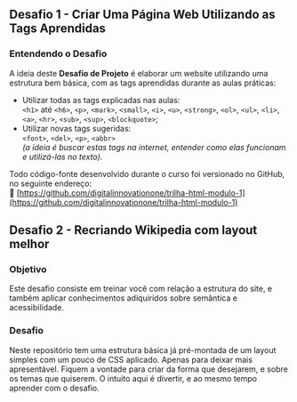 ## Desafio 1 - Criar Uma Página Web Utilizando as Tags Aprendidas

### Entendendo o Desafio

A ideia deste **Desafio de Projeto** é elaborar um website utilizando uma estrutura bem básica, com as tags aprendidas durante as aulas práticas:

- Utilizar todas as tags explicadas nas aulas:  
  `<h1>` até `<h6>`, `<p>`, `<mark>`, `<small>`, `<i>`, `<u>`, `<strong>`, `<ol>`, `<ul>`, `<li>`, `<a>`, `<hr>`, `<sub>`, `<sup>`, `<blockquote>`;
- Utilizar novas tags sugeridas:  
  `<font>`, `<del>`, `<p>`, `<abbr>`  
  *(a ideia é buscar estas tags na internet, entender como elas funcionam e utilizá-las no texto).*

Todo código-fonte desenvolvido durante o curso foi versionado no GitHub, no seguinte endereço:  
🔗 [https://github.com/digitalinnovationone/trilha-html-modulo-1](https://github.com/digitalinnovationone/trilha-html-modulo-1)

## Desafio 2 - Recriando Wikipedia com layout melhor
### Objetivo
Este desafio consiste em treinar você com relação a estrutura do site, e também aplicar conhecimentos adiquiridos sobre semântica e acessibilidade.
### Desafio
Neste repositório tem uma estrutura básica já pré-montada de um layout simples com um pouco de CSS aplicado. Apenas para deixar mais apresentável.
Fiquem a vontade para criar da forma que desejarem, e sobre os temas que quiserem. O intuito aqui é divertir, e ao mesmo tempo aprender com o desafio.
